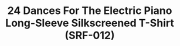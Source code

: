 ---
ee_id: '4139'
site: '1'
type: '2'
long_id: 2013-219 24 Dances For The Electric Piano Long-Sleeve Silkscreened T-Shirt
  (SRF-012)
url: 2013-219-24-dances-for-the-electric-piano-long-sleeve-silkscreened-t-shirt
title: 24 Dances For The Electric Piano Long-Sleeve Silkscreened T-Shirt (SRF-012)
year: '2013'
medium: Shirt
commission:
add_credit: Cory Arcangel for Arcangel Surfware
dims: One size fits mosts
pitch: Tee for the 24 Dances suite of piano compositions.
ps:
live_url:
related: "[4138] [2013-115-24-Dances-For-The-Electric-Piano] 2013-015 24 Dances For
  The Electric Piano (SRF-001)"
youtube:
imgs: 24-dances-shirt-2013-219-full-1-database-ih.jpg
subheading:
year2: '2014'
download:
add_credits:
related_code:
layout: things-i-made
---